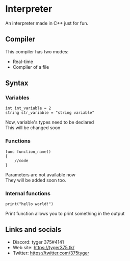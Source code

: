 # Interpreter

An interpreter made in C++ just for fun.

## Compiler

This compiler has two modes: <br>
- Real-time
- Compiler of a file

## Syntax

### Variables
```
int int_variable = 2
string str_variable = "string variable"
```
Now, variable's types need to be declared <br>
This will be changed soon

### Functions

```
func function_name()
{
    //code
}
```
Parameters are not available now <br>
They will be added soon too.

### Internal functions

```
print("hello world!")
```

Print function allows you to print something in the output <br>


## Links and socials

- Discord: tyger 375#4141<br>
- Web site: https://tyger375.tk/ <br>
- Twitter: https://twitter.com/375tyger <br>
